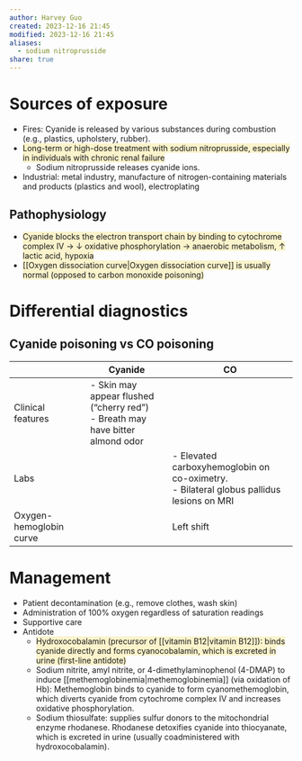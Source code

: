 ```yaml
---
author: Harvey Guo
created: 2023-12-16 21:45
modified: 2023-12-16 21:45
aliases:
  - sodium nitroprusside
share: true
---
```


# Sources of exposure
- Fires: Cyanide is released by various substances during combustion (e.g., plastics, upholstery, rubber).
- <span style="background:rgba(240, 200, 0, 0.2)">Long-term or high-dose treatment with sodium nitroprusside, especially in individuals with chronic renal failure</span>
	- Sodium nitroprusside releases cyanide ions.
- Industrial: metal industry, manufacture of nitrogen-containing materials and products (plastics and wool), electroplating
## Pathophysiology
- <span style="background:rgba(240, 200, 0, 0.2)">Cyanide blocks the electron transport chain by binding to cytochrome complex IV → ↓ oxidative phosphorylation → anaerobic metabolism, ↑ lactic acid, hypoxia</span>
- <span style="background:rgba(240, 200, 0, 0.2)">[[Oxygen dissociation curve|Oxygen dissociation curve]] is usually normal (opposed to carbon monoxide poisoning)</span>
# Differential diagnostics
## Cyanide poisoning vs CO poisoning
|                         | Cyanide                                                                          | CO                                                                                         |
| ----------------------- | -------------------------------------------------------------------------------- | ------------------------------------------------------------------------------------------ |
| Clinical features       | - Skin may appear flushed (“cherry red”)<br>- Breath may have bitter almond odor |                                                                                            |
| Labs                    |                                                                                  | - Elevated carboxyhemoglobin on co-oximetry.<br>- Bilateral globus pallidus lesions on MRI |
| Oxygen-hemoglobin curve |                                                                                  | Left shift                                                                                 |
# Management 
- Patient decontamination (e.g., remove clothes, wash skin)
- Administration of 100% oxygen regardless of saturation readings
- Supportive care
- Antidote 
	- <span style="background:rgba(240, 200, 0, 0.2)">Hydroxocobalamin (precursor of [[vitamin B12|vitamin B12]]): binds cyanide directly and forms cyanocobalamin, which is excreted in urine (first-line antidote)</span>
	- Sodium nitrite, amyl nitrite, or 4-dimethylaminophenol (4-DMAP) to induce [[methemoglobinemia|methemoglobinemia]] (via oxidation of Hb): Methemoglobin binds to cyanide to form cyanomethemoglobin, which diverts cyanide from cytochrome complex IV and increases oxidative phosphorylation.
	- Sodium thiosulfate: supplies sulfur donors to the mitochondrial enzyme rhodanese. Rhodanese detoxifies cyanide into thiocyanate, which is excreted in urine (usually coadministered with hydroxocobalamin).